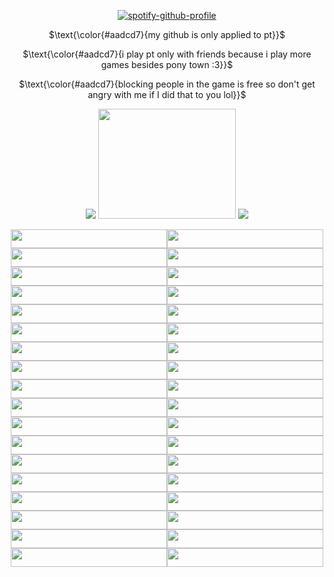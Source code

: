 <div align="center">

[![spotify-github-profile](https://spotify-github-profile.kittinanx.com/api/view?uid=31zagpfr6pvi7t6x6m2d3nsey5fi&cover_image=true&theme=novatorem&show_offline=false&background_color=51767b&interchange=false&bar_color=9cdec8&bar_color_cover=false)](https://github.com/kittinan/spotify-github-profile)
</p>

<p align="center">

$\text{\color{#aadcd7}{my github is only applied to pt}}$

$\text{\color{#aadcd7}{i play pt only with friends because i play more games besides pony town :3}}$

$\text{\color{#aadcd7}{blocking people in the game is free so don't get angry with me if I did that to you lol}}$

<div align="center">

<p align="center">

![](https://file.garden/ZroW4OcqSGtS0a5j/this-is-glorpshit-glorp.gif)
<img width="220" height="176" src="https://file.garden/ZroW4OcqSGtS0a5j/harp%20seal.gif">
![](https://file.garden/ZroW4OcqSGtS0a5j/my%20bloody%20america.gif)
</p>

<p align="center">

<img width="250" height="30" src="https://file.garden/ZroW4OcqSGtS0a5j/purple_white%20%5Bflash%5D%20i%20am%20the%20cat's%20meow!%20.GIF"><img width="250" height="30" src="https://file.garden/ZroW4OcqSGtS0a5j/orange_brown_yellow%20adhd%20.GIF"><img width="250" height="30" src="https://file.garden/ZroW4OcqSGtS0a5j/homestuck%20green%20nepeta%20_33%20_%20rawwrrrr%20.GIF"><img width="250" height="30" src="https://file.garden/ZroW4OcqSGtS0a5j/flag%20pansexual%20pride%20.GIF"><img width="250" height="30" src="https://file.garden/ZroW4OcqSGtS0a5j/blue%20i%20have%20social%20anxiety%20(yeah)%20speech%20bubble%20.GIF"><img width="250" height="30" src="https://file.garden/ZroW4OcqSGtS0a5j/black%20rainbow%20infinity%20sign%20neurodivergent%20.GIF"><img width="250" height="30" src="https://file.garden/ZroW4OcqSGtS0a5j/flag%20bigender%20pride%20.GIF"><img width="250" height="30" src="https://file.garden/ZroW4OcqSGtS0a5j/homestuck%20purple%20gamzee%20_o)%20h0nk%20h0nk%20h0nk%20.GIF"><img width="250" height="30" src="https://file.garden/ZroW4OcqSGtS0a5j/brown_pink%20i%20purrr%20for%20hugs%20cat%20.GIF"><img width="250" height="30" src="https://file.garden/ZroW4OcqSGtS0a5j/pink_white%20i%20heart_love%20my%20friends%20.GIF"><img width="250" height="30" src="https://file.garden/ZroW4OcqSGtS0a5j/hot%20pink%20heart%20dni%20proshippers_comshippers%20.GIF"><img width="250" height="30" src="https://file.garden/ZroW4OcqSGtS0a5j/hot%20pink_purple%20did...chu...jus...sai..%20WAFFLEZ_%20.GIF"><img width="250" height="30" src="https://file.garden/ZroW4OcqSGtS0a5j/purple%20mood%20swing%20in%20progress%20.GIF"><img width="250" height="30" src="https://file.garden/ZroW4OcqSGtS0a5j/rainbow%20nyan%20cat%20nyan%20nyan%20nyan%20.GIF"><img width="250" height="30" src="https://file.garden/ZroW4OcqSGtS0a5j/white_black_red%20fallen%20angel%20wings%20.GIF"><img width="250" height="30" src="https://file.garden/ZroW4OcqSGtS0a5j/a10.gif"><img width="250" height="30" src="https://file.garden/ZroW4OcqSGtS0a5j/v86.gif"><img width="250" height="30" src="https://file.garden/ZroW4OcqSGtS0a5j/v90.gif"><img width="250" height="30" src="https://file.garden/ZroW4OcqSGtS0a5j/g35.gif"><img width="250" height="30" src="https://file.garden/ZroW4OcqSGtS0a5j/q1.gif"><img width="250" height="30" src="https://file.garden/ZroW4OcqSGtS0a5j/k13.gif"><img width="250" height="30" src="https://file.garden/ZroW4OcqSGtS0a5j/x41.gif"><img width="250" height="30" src="https://file.garden/ZroW4OcqSGtS0a5j/j8.gif"><img width="250" height="30" src="https://file.garden/ZroW4OcqSGtS0a5j/x45.gif"><img width="250" height="30" src="https://file.garden/ZroW4OcqSGtS0a5j/k10.gif"><img width="250" height="30" src="https://file.garden/ZroW4OcqSGtS0a5j/39.gif"><img width="250" height="30" src="https://file.garden/ZroW4OcqSGtS0a5j/k26.gif"><img width="250" height="30" src="https://file.garden/ZroW4OcqSGtS0a5j/x55.gif"><img width="250" height="30" src="https://file.garden/ZroW4OcqSGtS0a5j/y30.gif"><img width="250" height="30" src="https://file.garden/ZroW4OcqSGtS0a5j/z20.gif"><img width="250" height="30" src="https://file.garden/ZroW4OcqSGtS0a5j/v39.gif"><img width="250" height="30" src="https://file.garden/ZroW4OcqSGtS0a5j/s5.gif"><img width="250" height="30" src="https://file.garden/ZroW4OcqSGtS0a5j/g12.gif"><img width="250" height="30" src="https://file.garden/ZroW4OcqSGtS0a5j/a90.gif"><img width="250" height="30" src="https://file.garden/ZroW4OcqSGtS0a5j/dfr9m4z-90959015-a62b-4f1c-8a4a-4ad1fef9e60b.gif"><img width="250" height="30" src="https://file.garden/ZroW4OcqSGtS0a5j/dfrsjhu-0b27ac15-327a-4b7f-ba9d-2bdb5f4faf6e.gif">

</p>
